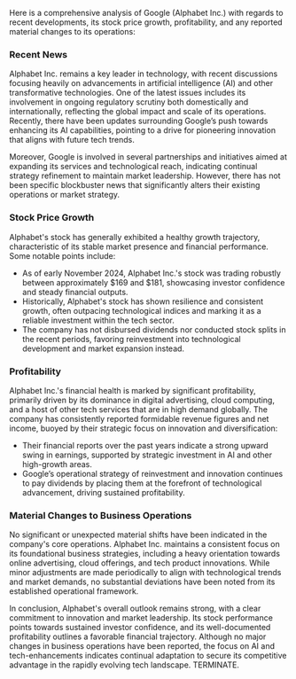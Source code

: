 Here is a comprehensive analysis of Google (Alphabet Inc.) with regards to recent developments, its stock price growth, profitability, and any reported material changes to its operations:

### Recent News
Alphabet Inc. remains a key leader in technology, with recent discussions focusing heavily on advancements in artificial intelligence (AI) and other transformative technologies. One of the latest issues includes its involvement in ongoing regulatory scrutiny both domestically and internationally, reflecting the global impact and scale of its operations. Recently, there have been updates surrounding Google’s push towards enhancing its AI capabilities, pointing to a drive for pioneering innovation that aligns with future tech trends.

Moreover, Google is involved in several partnerships and initiatives aimed at expanding its services and technological reach, indicating continual strategy refinement to maintain market leadership. However, there has not been specific blockbuster news that significantly alters their existing operations or market strategy.

### Stock Price Growth
Alphabet's stock has generally exhibited a healthy growth trajectory, characteristic of its stable market presence and financial performance. Some notable points include:
- As of early November 2024, Alphabet Inc.'s stock was trading robustly between approximately $169 and $181, showcasing investor confidence and steady financial outputs.
- Historically, Alphabet's stock has shown resilience and consistent growth, often outpacing technological indices and marking it as a reliable investment within the tech sector.
- The company has not disbursed dividends nor conducted stock splits in the recent periods, favoring reinvestment into technological development and market expansion instead.

### Profitability
Alphabet Inc.'s financial health is marked by significant profitability, primarily driven by its dominance in digital advertising, cloud computing, and a host of other tech services that are in high demand globally. The company has consistently reported formidable revenue figures and net income, buoyed by their strategic focus on innovation and diversification:
- Their financial reports over the past years indicate a strong upward swing in earnings, supported by strategic investment in AI and other high-growth areas.
- Google’s operational strategy of reinvestment and innovation continues to pay dividends by placing them at the forefront of technological advancement, driving sustained profitability.

### Material Changes to Business Operations
No significant or unexpected material shifts have been indicated in the company's core operations. Alphabet Inc. maintains a consistent focus on its foundational business strategies, including a heavy orientation towards online advertising, cloud offerings, and tech product innovations. While minor adjustments are made periodically to align with technological trends and market demands, no substantial deviations have been noted from its established operational framework.

In conclusion, Alphabet's overall outlook remains strong, with a clear commitment to innovation and market leadership. Its stock performance points towards sustained investor confidence, and its well-documented profitability outlines a favorable financial trajectory. Although no major changes in business operations have been reported, the focus on AI and tech-enhancements indicates continual adaptation to secure its competitive advantage in the rapidly evolving tech landscape. TERMINATE.
